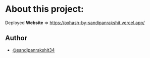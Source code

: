 # About this project:

Deployed **Website** => https://oxhash-by-sandipanrakshit.vercel.app/

## Author

- [@sandipanrakshit34](https://github.com/sandipanrakshit34)

##
